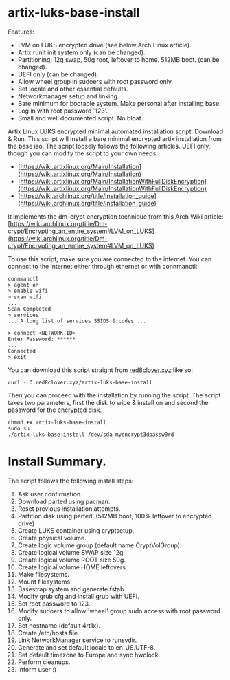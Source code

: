 # artix-luks-base-install

Features:
- LVM on LUKS encrypted drive (see below Arch Linux article).
- Artix runit init system only (can be changed).
- Partitioning: 12g swap, 50g root, leftover to home. 512MB boot. (can be changed).
- UEFI only (can be changed).
- Allow wheel group in sudoers with root password only.
- Set locale and other essential defaults.
- Networkmanager setup and linking.
- Bare minimum for bootable system. Make personal after installing base.
- Log in with root password '123'.
- Small and well documented script. No bloat.

Artix Linux LUKS encrypted minimal automated installation script. Download &amp; Run.
This script will install a bare minimal encrypted artix installation from the base
iso. The script loosely follows the following articles. UEFI only, though
you can modify the script to your own needs.

- [https://wiki.artixlinux.org/Main/Installation](https://wiki.artixlinux.org/Main/Installation)
- [https://wiki.artixlinux.org/Main/InstallationWithFullDiskEncryption](https://wiki.artixlinux.org/Main/InstallationWithFullDiskEncryption)
- [https://wiki.archlinux.org/title/installation_guide](https://wiki.archlinux.org/title/installation_guide)

It implements the dm-crypt encryption technique from this Arch Wiki article: [https://wiki.archlinux.org/title/Dm-crypt/Encrypting_an_entire_system#LVM_on_LUKS](https://wiki.archlinux.org/title/Dm-crypt/Encrypting_an_entire_system#LVM_on_LUKS)

To use this script, make sure you are connected to the internet. You can connect
to the internet either through ethernet or with connmanctl:
```console
connmanctl
> agent on
> enable wifi
> scan wifi
...
Scan Completed
> services
... A long list of services SSIDS & codes ...

> connect <NETWORK ID>
Enter Password: ******
...
Connected
> exit
```

You can download this script straight from [red8clover.xyz](https://red8clover.xyz) like so:
```console
curl -LO red8clover.xyz/artix-luks-base-install
```

Then you can proceed with the installation by running the script. The script
takes two parameters, first the disk to wipe & install on and second the
password for the encrypted disk.

```console
chmod +x artix-luks-base-install
sudo su
./artix-luks-base-install /dev/sda myencrypt3dpassw0rd
```

# Install Summary.
The script follows the following install steps:

1. Ask user confirmation.
1. Download parted using pacman.
1. Reset previous installation attempts.
1. Partition disk using parted. (512MB boot, 100% leftover to encrypted drive)
1. Create LUKS container using cryptsetup.
1. Create physical volume.
1. Create logic volume group (default name CryptVolGroup).
1. Create logical volume SWAP size 12g.
1. Create logical volume ROOT size 50g.
1. Create logical volume HOME leftovers.
1. Make filesystems.
1. Mount filesystems.
1. Basestrap system and generate fstab.
1. Modify grub cfg and install grub with UEFI.
1. Set root password to 123.
1. Modify sudoers to allow 'wheel' group sudo access with root password only.
1. Set hostname (default 4rt1x).
1. Create /etc/hosts file.
1. Link NetworkManager service to runsvdir.
1. Generate and set default locale to en_US.UTF-8.
1. Set default timezone to Europe and sync hwclock.
1. Perform cleanups.
1. Inform user :)

